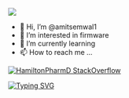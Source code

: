 ![](https://raw.githubusercontent.com/saadeghi/saadeghi/master/dino.gif)


- 👋 Hi, I’m @amitsemwal1
- 👀 I’m interested in firmware
- 🌱 I’m currently learning 
- 📫 How to reach me ...
 
[![HamiltonPharmD StackOverflow](https://stackoverflow-badge.onrender.com/api/StackOverflowBadge/14122375)](https://stackoverflow.com/users/[14122375/hamiltonpharmd](https://stackoverflow.com/users/7557094/amit-semwal))

[![Typing SVG](https://readme-typing-svg.demolab.com/?lines=Android;Java;C++:Flutter;ReactNative)](https://git.io/typing-svg)
